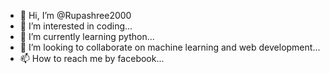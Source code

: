 - 👋 Hi, I’m @Rupashree2000
- 👀 I’m interested in coding...
- 🌱 I’m currently learning python...
- 💞️ I’m looking to collaborate on machine learning and web development...
- 📫 How to reach me by facebook...

<!---
Rupashree2000/Rupashree2000 is a ✨ special ✨ repository because its `README.md` (this file) appears on your GitHub profile.
You can click the Preview link to take a look at your changes.
--->
